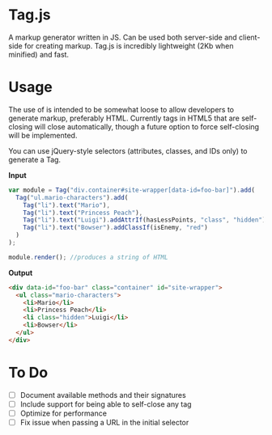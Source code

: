 Tag.js
=====
A markup generator written in JS. Can be used both server-side and client-side for creating markup. Tag.js is incredibly lightweight (2Kb when minified) and fast.

Usage
=====
The use of is intended to be somewhat loose to allow developers to generate markup, preferably HTML. Currently tags in HTML5 that are self-closing will close automatically, though a future option to force self-closing will be implemented. 

You can use jQuery-style selectors (attributes, classes, and IDs only) to generate a Tag.

<strong>Input</strong>
```javascript
var module = Tag("div.container#site-wrapper[data-id=foo-bar]").add(
  Tag("ul.mario-characters").add(
    Tag("li").text("Mario"),
    Tag("li").text("Princess Peach"),
    Tag("li").text("Luigi").addAttrIf(hasLessPoints, "class", "hidden"),
    Tag("li").text("Bowser").addClassIf(isEnemy, "red")
  )
);

module.render(); //produces a string of HTML
```

<strong>Output</strong>
```html
<div data-id="foo-bar" class="container" id="site-wrapper">
  <ul class="mario-characters">
    <li>Mario</li>
    <li>Princess Peach</li>
    <li class="hidden">Luigi</li>
    <li>Bowser</li>
  </ul>
</div>
```

To Do
=====
- [ ] Document available methods and their signatures
- [ ] Include support for being able to self-close any tag
- [ ] Optimize for performance
- [ ] Fix issue when passing a URL in the initial selector
